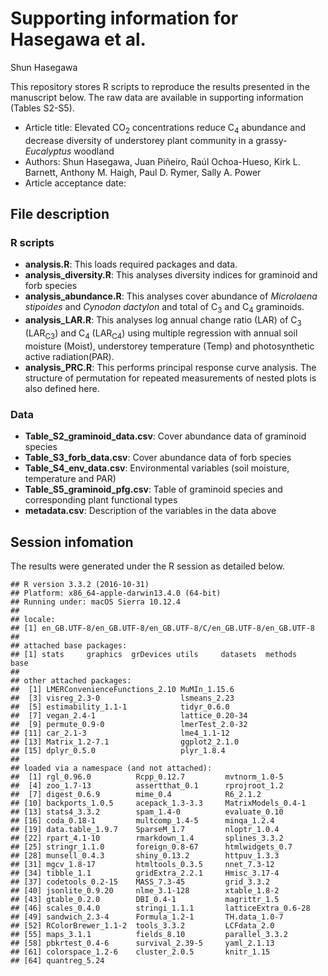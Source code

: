 Supporting information for Hasegawa et al.
================
Shun Hasegawa

This repository stores R scripts to reproduce the results presented in the manuscript below. The raw data are available in supporting information (Tables S2-S5).

-   Article title: Elevated CO<sub>2</sub> concentrations reduce C<sub>4</sub> abundance and decrease diversity of understorey plant community in a grassy-*Eucalyptus* woodland
-   Authors: Shun Hasegawa, Juan Piñeiro, Raúl Ochoa-Hueso, Kirk L. Barnett, Anthony M. Haigh, Paul D. Rymer, Sally A. Power
-   Article acceptance date:

File description
----------------

### R scripts

-   **analysis.R**: This loads required packages and data.
-   **analysis\_diversity.R**: This analyses diversity indices for graminoid and forb species
-   **analysis\_abundance.R**: This analyses cover abundance of *Microlaena stipoides* and *Cynodon dactylon* and total of C<sub>3</sub> and C<sub>4</sub> graminoids.
-   **analysis\_LAR.R**: This analyses log annual change ratio (LAR) of C<sub>3</sub> (LAR<sub>C3</sub>) and C<sub>4</sub> (LAR<sub>C4</sub>) using multiple regression with annual soil moisture (Moist), understorey temperature (Temp) and photosynthetic active radiation(PAR).
-   **analysis\_PRC.R**: This performs principal response curve analysis. The structure of permutation for repeated measurements of nested plots is also defined here.

### Data

-   **Table\_S2\_graminoid\_data.csv**: Cover abundance data of graminoid species
-   **Table\_S3\_forb\_data.csv**: Cover abundance data of forb species
-   **Table\_S4\_env\_data.csv**: Environmental variables (soil moisture, temperature and PAR)
-   **Table\_S5\_graminoid\_pfg.csv**: Table of graminoid species and corresponding plant functional types
-   **metadata.csv**: Description of the variables in the data above

Session infomation
------------------

The results were generated under the R session as detailed below.

    ## R version 3.3.2 (2016-10-31)
    ## Platform: x86_64-apple-darwin13.4.0 (64-bit)
    ## Running under: macOS Sierra 10.12.4
    ## 
    ## locale:
    ## [1] en_GB.UTF-8/en_GB.UTF-8/en_GB.UTF-8/C/en_GB.UTF-8/en_GB.UTF-8
    ## 
    ## attached base packages:
    ## [1] stats     graphics  grDevices utils     datasets  methods   base     
    ## 
    ## other attached packages:
    ##  [1] LMERConvenienceFunctions_2.10 MuMIn_1.15.6                 
    ##  [3] visreg_2.3-0                  lsmeans_2.23                 
    ##  [5] estimability_1.1-1            tidyr_0.6.0                  
    ##  [7] vegan_2.4-1                   lattice_0.20-34              
    ##  [9] permute_0.9-0                 lmerTest_2.0-32              
    ## [11] car_2.1-3                     lme4_1.1-12                  
    ## [13] Matrix_1.2-7.1                ggplot2_2.1.0                
    ## [15] dplyr_0.5.0                   plyr_1.8.4                   
    ## 
    ## loaded via a namespace (and not attached):
    ##  [1] rgl_0.96.0          Rcpp_0.12.7         mvtnorm_1.0-5      
    ##  [4] zoo_1.7-13          assertthat_0.1      rprojroot_1.2      
    ##  [7] digest_0.6.9        mime_0.4            R6_2.1.2           
    ## [10] backports_1.0.5     acepack_1.3-3.3     MatrixModels_0.4-1 
    ## [13] stats4_3.3.2        spam_1.4-0          evaluate_0.10      
    ## [16] coda_0.18-1         multcomp_1.4-5      minqa_1.2.4        
    ## [19] data.table_1.9.7    SparseM_1.7         nloptr_1.0.4       
    ## [22] rpart_4.1-10        rmarkdown_1.4       splines_3.3.2      
    ## [25] stringr_1.1.0       foreign_0.8-67      htmlwidgets_0.7    
    ## [28] munsell_0.4.3       shiny_0.13.2        httpuv_1.3.3       
    ## [31] mgcv_1.8-17         htmltools_0.3.5     nnet_7.3-12        
    ## [34] tibble_1.1          gridExtra_2.2.1     Hmisc_3.17-4       
    ## [37] codetools_0.2-15    MASS_7.3-45         grid_3.3.2         
    ## [40] jsonlite_0.9.20     nlme_3.1-128        xtable_1.8-2       
    ## [43] gtable_0.2.0        DBI_0.4-1           magrittr_1.5       
    ## [46] scales_0.4.0        stringi_1.1.1       latticeExtra_0.6-28
    ## [49] sandwich_2.3-4      Formula_1.2-1       TH.data_1.0-7      
    ## [52] RColorBrewer_1.1-2  tools_3.3.2         LCFdata_2.0        
    ## [55] maps_3.1.1          fields_8.10         parallel_3.3.2     
    ## [58] pbkrtest_0.4-6      survival_2.39-5     yaml_2.1.13        
    ## [61] colorspace_1.2-6    cluster_2.0.5       knitr_1.15         
    ## [64] quantreg_5.24
